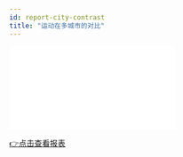 ```yaml
---
id: report-city-contrast
title: "运动在多城市的对比"
---
```


<iframe 
   width={600}
    height={330}
    src="/video/data/运动在多城市的对比~1.mp4" 
    frameborder="0" allow="accelerometer; autoplay; clipboard-write; encrypted-media; gyroscope; picture-in-picture" allowfullscreen>
</iframe>

[👉点击查看报表](https://dashboard-backoffice-sportlover.decathlon.com.cn/public/dashboard/c96b43eb-18e0-475b-8072-cbdcdbbfb9ef)